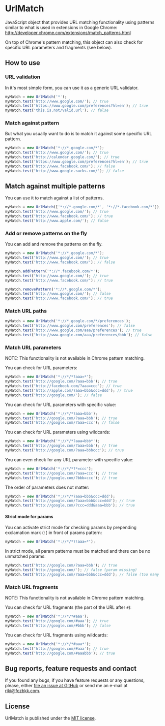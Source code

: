 # UrlMatch

JavaScript object that provides URL matching functionality using patterns similar to what is used in extensions in Google Chrome:
http://developer.chrome.com/extensions/match_patterns.html

On top of Chrome's pattern matching, this object can also check for specific URL parameters and fragments (see below).

## How to use

### URL validation

In it's most simple form, you can use it as a generic URL validator.

```javascript
myMatch = new UrlMatch('*');
myMatch.test('http://www.google.com/'); // true
myMatch.test('https://www.google.com/preferences?hl=en'); // true
myMatch.test('this.is.not/valid.url'); // false
```

### Match against pattern

But what you usually want to do is to match it against some specific URL pattern.

```javascript
myMatch = new UrlMatch('*://*.google.com/*');
myMatch.test('http://www.google.com/'); // true
myMatch.test('http://calendar.google.com/'); // true
myMatch.test('https://www.google.com/preferences?hl=en'); // true
myMatch.test('http://www.facebook.com/'); // false
myMatch.test('http://www.google.sucks.com/'); // false
```

## Match against multiple patterns

You can use it to match against a list of patterns.

```javascript
myMatch = new UrlMatch(['*://*.google.com/*', '*://*.facebook.com/*']);
myMatch.test('http://www.google.com/'); // true
myMatch.test('http://www.facebook.com/'); // true
myMatch.test('http://www.apple.com/'); // false
```

### Add or remove patterns on the fly

You can add and remove the patterns on the fly.

```javascript
myMatch = new UrlMatch('*://*.google.com/*');
myMatch.test('http://www.google.com/'); // true
myMatch.test('http://www.facebook.com/'); // false

myMatch.addPattern('*://*.facebook.com/*');
myMatch.test('http://www.google.com/'); // true
myMatch.test('http://www.facebook.com/'); // true

myMatch.removePattern('*://*.google.com/*');
myMatch.test('http://www.google.com/'); // false
myMatch.test('http://www.facebook.com/'); // true
```

### Match URL paths

```javascript
myMatch = new UrlMatch('*://*.google.com/*/preferences');
myMatch.test('http://www.google.com/preferences'); // false
myMatch.test('http://www.google.com/aaa/preferences'); // true
myMatch.test('http://www.google.com/aaa/preferences/bbb'); // false
```

### Match URL parameters

NOTE: This functionality is not available in Chrome pattern matching.

You can check for URL parameters:

```javascript
myMatch = new UrlMatch('*://*/*?aaa=*');
myMatch.test('http://google.com/?aaa=bbb'); // true
myMatch.test('http://facebook.com/?aaa=ccc'); // true
myMatch.test('http://apple.com/?aaa=bbb&ccc=ddd'); // true
myMatch.test('http://google.com/'); // false
```

You can check for URL parameters with specific value:

```javascript
myMatch = new UrlMatch('*://*/*?aaa=bbb');
myMatch.test('http://google.com/?aaa=bbb'); // true
myMatch.test('http://google.com/?aaa=ccc'); // false
```

You can check for URL parameters using wildcards:

```javascript
myMatch = new UrlMatch('*://*/*?aaa=bbb*');
myMatch.test('http://google.com/?aaa=bbb'); // true
myMatch.test('http://google.com/?aaa=bbbccc'); // true
```

You can even check for any URL parameter with specific value:

```javascript
myMatch = new UrlMatch('*://*/*?*=ccc');
myMatch.test('http://google.com/?aaa=ccc'); // true
myMatch.test('http://google.com/?bbb=ccc'); // true
```

The order of parameters does not matter:

```javascript
myMatch = new UrlMatch('*://*/*?aaa=bbb&ccc=ddd');
myMatch.test('http://google.com/?aaa=bbb&ccc=ddd'); // true
myMatch.test('http://google.com/?ccc=ddd&aaa=bbb'); // true
```

#### Strict mode for params

You can activate strict mode for checking params by prepending exclamation mark (`!`) in front of params pattern:

```javascript
myMatch = new UrlMatch('*://*/*?!aaa=*');
```

In strict mode, all param patterns must be matched and there can be no unmatched params:

```javascript
myMatch.test('http://google.com/?aaa=bbb'); // true
myMatch.test('http://google.com/'); // false (param missing)
myMatch.test('http://google.com/?aaa=bbb&ccc=ddd'); // false (too many params)
```

### Match URL fragments

NOTE: This functionality is not available in Chrome pattern matching.

You can check for URL fragments (the part of the URL after `#`):

```javascript
myMatch = new UrlMatch('*://*/*#aaa');
myMatch.test('http://google.com/#aaa'); // true
myMatch.test('http://google.com/#bbb'); // false
```

You can check for URL fragments using wildcards:

```javascript
myMatch = new UrlMatch('*://*/*#aaa*');
myMatch.test('http://google.com/#aaa'); // true
myMatch.test('http://google.com/#aaabbb'); // true
```

## Bug reports, feature requests and contact

If you found any bugs, if you have feature requests or any questions, please, either [file an issue at GitHub](https://github.com/fczbkk/UrlMatch/issues) or send me an e-mail at <a href="mailto:riki@fczbkk.com">riki@fczbkk.com</a>.

## License

UrlMatch is published under the [MIT license](https://github.com/fczbkk/UrlMatch/blob/master/LICENSE).
